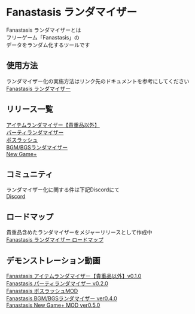 # Fanastasis ランダマイザー
Fanastasis ランダマイザーとは\
フリーゲーム「Fanastasis」の\
データをランダム化するツールです

## 使用方法
ランダマイザー化の実施方法はリンク先のドキュメントを参考にしてください\
[Fanastasis ランダマイザー](https://docs.google.com/document/d/1p2ANVc2IW09VqCoqXUbjt_WnVxbY8vBpVuoPb0yf_d0/edit?usp=sharing)

## リリース一覧
[アイテムランダマイザー【貴重品以外】](https://github.com/Kasanezumi/FanastasisRandomizer/releases/tag/itemrandomizer-except-valuables-v0.1.0) \
[パーティランダマイザー](https://github.com/Kasanezumi/FanastasisRandomizer/releases/tag/party-randomizer-v0.2.0)　\
[ボスラッシュ](https://github.com/Kasanezumi/FanastasisRandomizer/releases/tag/bossrush-v0.3.1) \
[BGM/BGSランダマイザー](https://github.com/Kasanezumi/FanastasisRandomizer/releases/tag/bgm-bgs-randomizer-v0.4.0) \
[New Game+](https://github.com/Kasanezumi/FanastasisRandomizer/releases/tag/newgameplus-v0.5.0) 

## コミュニティ
ランダマイザー化に関する件は下記Discordにて\
[Discord](https://discord.gg/gt2fNWWPKN)

## ロードマップ
貴重品含めたランダマイザーをメジャーリリースとして作成中 \
[Fanastasis ランダマイザー ロードマップ](https://docs.google.com/document/d/1PZqmR1dCcfrM5eat9kXyqcxAf93dv8OoCqjjGcEkovI/edit?usp=sharing)

## デモンストレーション動画
[Fanastasis アイテムランダマイザー【貴重品以外】v0.1.0](https://youtu.be/PZkYSeYB6kg) \
[Fanastasis パーティランダマイザー v0.2.0](https://youtu.be/xIJdF-IbMFA) \
[Fanastasis ボスラッシュMOD](https://youtu.be/svuqk85OpuM) \
[Fanastasis BGM/BGSランダマイザー ver0.4.0](https://youtu.be/g6POrYFQTBc) \
[Fanastasis New Game+ MOD ver0.5.0](https://youtu.be/kUMValVmvBE) 

